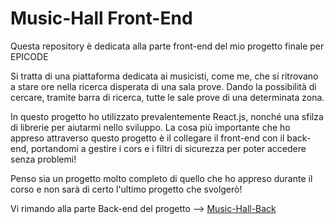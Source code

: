 # Music-Hall Front-End

Questa repository è dedicata alla parte front-end del mio progetto finale per EPICODE

Si tratta di una piattaforma dedicata ai musicisti, come me, che si ritrovano a stare ore nella ricerca disperata di una sala prove.
Dando la possibilità di cercare, tramite barra di ricerca, tutte le sale prove di una determinata zona.

In questo progetto ho utilizzato prevalentemente React.js, nonché una sfilza di librerie per aiutarmi nello sviluppo.
La cosa più importante che ho appreso attraverso questo progetto è il collegare il front-end con il back-end, portandomi a gestire 
i cors e i filtri di sicurezza per poter accedere senza problemi!

Penso sia un progetto molto completo di quello che ho appreso durante il corso e non sarà di certo l'ultimo progetto che svolgerò!

Vi rimando alla parte Back-end del progetto --> [Music-Hall-Back](https://github.com/id-Luis00/Music-Hall-Back)


